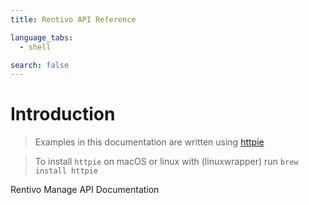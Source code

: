 ```yaml
---
title: Rentivo API Reference

language_tabs:
  - shell

search: false
---
```


# Introduction

> Examples in this documentation are written using [httpie](https://github.com/jkbrzt/httpie)

> To install `httpie` on macOS or linux with (linuxwrapper) run `brew install httpie`



Rentivo Manage API Documentation



